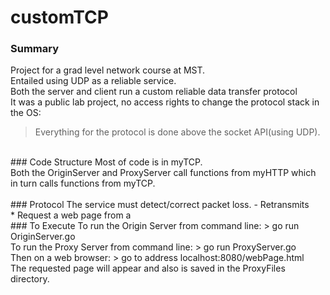 customTCP
=========

### Summary
Project for a grad level network course at MST. <br>
Entailed using UDP as a reliable service. <br>
Both the server and client run a custom reliable data transfer protocol <br>
It was a public lab project, no access rights to change the protocol stack in the OS:
> Everything for the protocol is done above the socket API(using UDP).

<br>
### Code Structure
Most of code is in myTCP. <br>
Both the OriginServer and ProxyServer call functions from myHTTP which in turn calls functions from myTCP. <br>


<br>
### Protocol
The service must detect/correct packet loss.
- Retransmits 

<br>
* Request a web page from a 

<br>
### To Execute
To run the Origin Server from command line: 
> go run OriginServer.go 

<br>
To run the Proxy Server from command line: 
> go run ProxyServer.go

<br>
Then on a web browser:
> go to address localhost:8080/webPage.html 

<br>
The requested page will appear and also is saved in the ProxyFiles directory.
